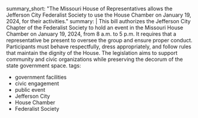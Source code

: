 summary_short: "The Missouri House of Representatives allows the Jefferson City Federalist Society to use the House Chamber on January 19, 2024, for their activities."
summary: |
  This bill authorizes the Jefferson City Chapter of the Federalist Society to hold an event in the Missouri House Chamber on January 19, 2024, from 8 a.m. to 5 p.m. It requires that a representative be present to oversee the group and ensure proper conduct. Participants must behave respectfully, dress appropriately, and follow rules that maintain the dignity of the House. The legislation aims to support community and civic organizations while preserving the decorum of the state government space.
tags:
  - government facilities
  - civic engagement
  - public event
  - Jefferson City
  - House Chamber
  - Federalist Society
